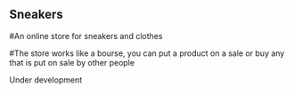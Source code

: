 ## Sneakers

#An online store for sneakers and clothes

#The store works like a bourse, you can put a product on a sale or buy any that is put on sale by other people

Under development
